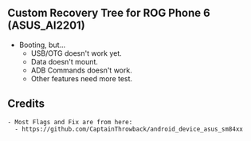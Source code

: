## Custom Recovery Tree for ROG Phone 6 (ASUS_AI2201)
- Booting, but...
  - USB/OTG doesn't work yet.
  - Data doesn't mount.
  - ADB Commands doesn't work.
  - Other features need more test.


## Credits
```
- Most Flags and Fix are from here:
  - https://github.com/CaptainThrowback/android_device_asus_sm84xx
```
